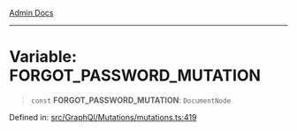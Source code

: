 [Admin Docs](/)

---

# Variable: FORGOT_PASSWORD_MUTATION

> `const` **FORGOT_PASSWORD_MUTATION**: `DocumentNode`

Defined in: [src/GraphQl/Mutations/mutations.ts:419](https://github.com/PalisadoesFoundation/talawa-admin/blob/main/src/GraphQl/Mutations/mutations.ts#L419)
